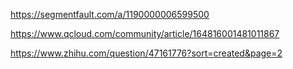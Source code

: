 https://segmentfault.com/a/1190000006599500



https://www.qcloud.com/community/article/164816001481011867





https://www.zhihu.com/question/47161776?sort=created&page=2
